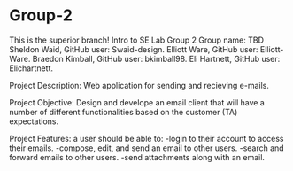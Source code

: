 # Group-2
This is the superior branch!
Intro to SE Lab Group 2 
Group name: TBD
Sheldon Waid, GitHub user: Swaid-design.
Elliott Ware, GitHub user: Elliott-Ware.
Braedon Kimball, GitHub user: bkimball98.
Eli Hartnett, GitHub user: Elichartnett.

Project Description:
Web application for sending and recieving e-mails. 

Project Objective:
Design and develope an email client that will have a number of different functionalities based on the customer (TA) expectations.

Project Features:
a user should be able to:
  -login to their account to access their emails.
  -compose, edit, and send an email to other users.
  -search and forward emails to other users.
  -send attachments along with an email.




